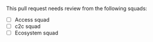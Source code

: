 This pull request needs review from the following squads: 
- [ ] Access squad
- [ ] c2c squad
- [ ] Ecosystem squad
